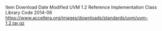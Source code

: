 Item	Download	Date Modified
UVM 1.2 Reference Implementation	Class Library Code	2014-06
  https://www.accellera.org/images/downloads/standards/uvm/uvm-1.2.tar.gz
